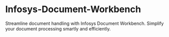 # Infosys-Document-Workbench
Streamline document handling with Infosys Document Workbench. Simplify your document processing smartly and efficiently.
